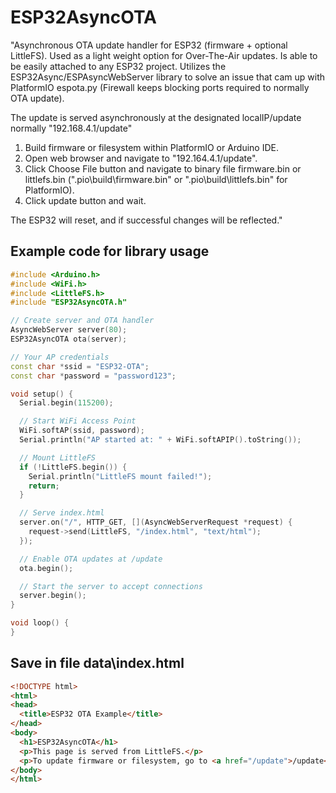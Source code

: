 # ESP32AsyncOTA
"Asynchronous OTA update handler for ESP32 (firmware + optional LittleFS). Used as a light weight option for Over-The-Air updates. Is able to be easily attached to any ESP32 project.
Utilizes the ESP32Async/ESPAsyncWebServer library to solve an issue that cam up with PlatformIO espota.py (Firewall keeps blocking ports required to normally OTA update). 

The update is served asynchronously at the designated localIP/update normally "192.168.4.1/update"

1. Build firmware or filesystem within PlatformIO or Arduino IDE.
2. Open web browser and navigate to "192.164.4.1/update".
3. Click Choose File button and navigate to binary file firmware.bin or littlefs.bin ("\.pio\build\firmware.bin" or "\.pio\build\littlefs.bin" for PlatformIO).
4. Click update button and wait.

The ESP32 will reset, and if successful changes will be reflected."


## Example code for library usage

```cpp
#include <Arduino.h>
#include <WiFi.h>
#include <LittleFS.h>
#include "ESP32AsyncOTA.h"

// Create server and OTA handler
AsyncWebServer server(80);
ESP32AsyncOTA ota(server);

// Your AP credentials
const char *ssid = "ESP32-OTA";
const char *password = "password123";

void setup() {
  Serial.begin(115200);

  // Start WiFi Access Point
  WiFi.softAP(ssid, password);
  Serial.println("AP started at: " + WiFi.softAPIP().toString());

  // Mount LittleFS
  if (!LittleFS.begin()) {
    Serial.println("LittleFS mount failed!");
    return;
  }

  // Serve index.html
  server.on("/", HTTP_GET, [](AsyncWebServerRequest *request) {
    request->send(LittleFS, "/index.html", "text/html");
  });

  // Enable OTA updates at /update
  ota.begin();

  // Start the server to accept connections
  server.begin();
}

void loop() {
}
```

## Save in file data\index.html

```html
<!DOCTYPE html>
<html>
<head>
  <title>ESP32 OTA Example</title>
</head>
<body>
  <h1>ESP32AsyncOTA</h1>
  <p>This page is served from LittleFS.</p>
  <p>To update firmware or filesystem, go to <a href="/update">/update</a>.</p>
</body>
</html>
```